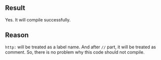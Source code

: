 ## Result 
Yes. It will compile successfully.

## Reason
```` http: ```` will be treated as a label name. And after ```` // ```` part, it will be treated as comment. So, there is no problem why this code should not compile.